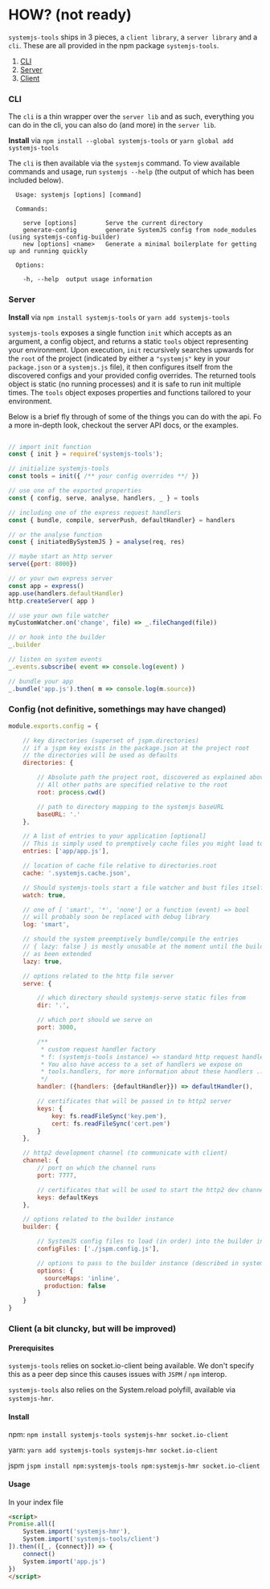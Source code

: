 # HOW? (not ready)
`systemjs-tools` ships in 3 pieces, a `client library`, a `server
library` and a `cli`. These are all provided in the npm package
`systemjs-tools`.

1. [CLI](#cli)
2. [Server](#server)
3. [Client](#client)

### CLI
The `cli` is a thin wrapper over the `server lib` and as such, everything
you can do in the cli, you can also do (and more) in the `server lib`.

**Install** via
`npm install --global systemjs-tools` or `yarn global add systemjs-tools`

The `cli` is then available via the `systemjs` command. To view available
commands and usage, run `systemjs --help` (the output of which has been
included below).

      Usage: systemjs [options] [command]

      Commands:

        serve [options]        Serve the current directory
        generate-config        generate SystemJS config from node_modules (using systemjs-config-builder)
        new [options] <name>   Generate a minimal boilerplate for getting up and running quickly

      Options:

        -h, --help  output usage information

### Server
**Install** via
`npm install systemjs-tools` or `yarn add systemjs-tools`

`systemjs-tools` exposes a single function `init` which accepts as an
argument, a config object, and returns a static `tools` object representing your
environment. Upon execution, `init` recursively searches upwards for the
`root` of the project (indicated by either a `"systemjs"` key in your
`package.json` or a `systemjs.js` file), it then configures itself from
the discovered configs and your provided config overrides. The returned
tools object is static (no running processes) and it is safe to run init
multiple times. The `tools` object exposes properties and functions tailored
to your environment.

Below is a brief fly through of some of the things you can do with the
api. Fo a more in-depth look, checkout the server API docs, or the examples.
```javascript

// import init function
const { init } = require('systemjs-tools');

// initialize systemjs-tools
const tools = init({ /** your config overrides **/ })

// use one of the exported properties
const { config, serve, analyse, handlers, _ } = tools

// including one of the express request handlers
const { bundle, compile, serverPush, defaultHandler} = handlers

// or the analyse function
const { initiatedBySystemJS } = analyse(req, res)

// maybe start an http server
serve({port: 8000})

// or your own express server
const app = express()
app.use(handlers.defaultHandler)
http.createServer( app )

// use your own file watcher
myCustomWatcher.on('change', file) => _.fileChanged(file))

// or hook into the builder
_.builder

// listen on system events
_.events.subscribe( event => console.log(event) )

// bundle your app
_.bundle('app.js').then( m => console.log(m.source))
```

### Config (not definitive, somethings may have changed)

```javascript
module.exports.config = {

    // key directories (superset of jspm.directories)
    // if a jspm key exists in the package.json at the project root
    // the directories will be used as defaults
    directories: {

        // Absolute path the project root, discovered as explained above
        // All other paths are specified relative to the root
        root: process.cwd()

        // path to directory mapping to the systemjs baseURL
        baseURL: '.'
    },

    // A list of entries to your application [optional]
    // This is simply used to premptively cache files you might load to speed up the first load
    entries: ['app/app.js'],

    // location of cache file relative to directories.root
    cache: '.systemjs.cache.json',

    // Should systemjs-tools start a file watcher and bust files itself
    watch: true,

    // one of [ 'smart', '*', 'none'] or a function (event) => bool
    // will probably soon be replaced with debug library
    log: 'smart',

    // should the system preemptively bundle/compile the entries
    // { lazy: false } is mostly unusable at the moment until the builder
    // as been extended
    lazy: true,

    // options related to the http file server
    serve: {

        // which directory should systemjs-serve static files from
        dir: '.',

        // which port should we serve on
        port: 3000,

        /**
         * custom request handler factory
         * f: (systemjs-tools instance) => standard http request handler
         * You also have access to a set of handlers we expose on
         * tools.handlers, for more information about these handlers ...
         */
        handler: ({handlers: {defaultHandler}}) => defaultHandler(),

        // certificates that will be passed in to http2 server
        keys: {
            key: fs.readFileSync('key.pem'),
            cert: fs.readFileSync('cert.pem')
        }
    },

    // http2 development channel (to communicate with client)
    channel: {
        // port on which the channel runs
        port: 7777,

        // certificates that will be used to start the http2 dev channel
        keys: defaultKeys
    },

    // options related to the builder instance
    builder: {

        // SystemJS config files to load (in order) into the builder instance
        configFiles: ['./jspm.config.js'],

        // options to pass to the builder instance (described in systemjs-builder)
        options: {
          sourceMaps: 'inline',
          production: false
        }
    }
}
```

### Client (a bit cluncky, but will be improved)
#### Prerequisites

`systemjs-tools` relies on socket.io-client being available. We don't specify this as a peer dep since this causes issues with `JSPM` / `npm` interop.

`systemjs-tools` also relies on the System.reload polyfill, available via `systemjs-hmr`.

#### Install
npm: `npm install systemjs-tools systemjs-hmr socket.io-client`

yarn: `yarn add systemjs-tools systemjs-hmr socket.io-client`

jspm `jspm install npm:systemjs-tools npm:systemjs-hmr socket.io-client`

#### Usage

In your index file
```html
<script>
Promise.all([
    System.import('systemjs-hmr'),
    System.import('systemjs-tools/client')
]).then(([_, {connect}]) => {
    connect()
    System.import('app.js')
})
</script>
```


